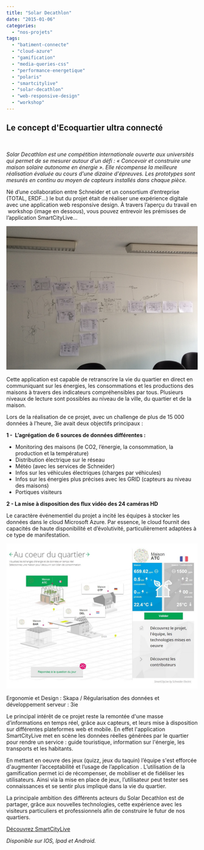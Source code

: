 ```yaml
---
title: "Solar Decathlon"
date: "2015-01-06"
categories: 
  - "nos-projets"
tags: 
  - "batiment-connecte"
  - "cloud-azure"
  - "gamification"
  - "media-queries-css"
  - "performance-energetique"
  - "polaris"
  - "smartcitylive"
  - "solar-decathlon"
  - "web-responsive-design"
  - "workshop"
---
```


## **Le concept d'Ecoquartier** **ultra connecté**

 

_Solar Decathlon est une compétition internationale ouverte aux universités qui permet de se mesurer autour d’un défi : « Concevoir et construire une maison solaire autonome en énergie ». Elle récompense la meilleure réalisation évaluée au cours d'une dizaine d'épreuves. Les prototypes sont mesurés en continu au moyen de capteurs installés dans chaque pièce._

Né d’une collaboration entre Schneider et un consortium d’entreprise (TOTAL, ERDF...) le but du projet était de réaliser une expérience digitale avec une application web responsive design. À travers l’aperçu du travail en  workshop (image en dessous), vous pouvez entrevoir les prémisses de l’application SmartCityLive…

![Solar Decathlon - image 2](/assets/images/IMG_2307.jpg)

Cette application est capable de retranscrire la vie du quartier en direct en communiquant sur les énergies, les consommations et les productions des maisons à travers des indicateurs compréhensibles par tous. Plusieurs niveaux de lecture sont possibles au niveau de la ville, du quartier et de la maison.

Lors de la réalisation de ce projet, avec un challenge de plus de 15 000 données à l’heure, 3ie avait deux objectifs principaux :

**1 -  L’agrégation de 6 sources de données différentes :**

- Monitoring des maisons (le CO2, l’énergie, la consommation, la production et la température)
- Distribution électrique sur le réseau
- Météo (avec les services de Schneider)
- Infos sur les véhicules électriques (charges par véhicules)
- Infos sur les énergies plus précises avec les GRID (capteurs au niveau des maisons)
- Portiques visiteurs

**2 - La mise à disposition des flux vidéo des 24 caméras HD**

Le caractère événementiel du projet a incité les équipes à stocker les données dans le cloud Microsoft Azure. Par essence, le cloud fournit des capacités de haute disponibilité et d’évolutivité, particulièrement adaptées à ce type de manifestation.

[![Solar Decathlon - image 1](/assets/images/app-solar.jpg)](/assets/images/app-solar.jpg)

Ergonomie et Design : Skapa / Régularisation des données et développement serveur : 3ie

Le principal intérêt de ce projet reste la remontée d'une masse d’informations en temps réel, grâce aux capteurs, et leurs mise à disposition sur différentes plateformes web et mobile. En effet l'application SmartCityLive met en scène les données réelles générées par le quartier pour rendre un service : guide touristique, information sur l'énergie, les transports et les habitants.

En mettant en oeuvre des jeux (quizz, jeux du taquin) l’équipe s'est efforcée d'augmenter l’acceptabilité et l’usage de l’application . L’utilisation de la gamification permet ici de récompenser, de mobiliser et de fidéliser les utilisateurs. Ainsi via la mise en place de jeux, l’utilisateur peut tester ses connaissances et se sentir plus impliqué dans la vie du quartier.

La principale ambition des différents acteurs du Solar Decathlon est de partager, grâce aux nouvelles technologies, cette expérience avec les visiteurs particuliers et professionnels afin de construire le futur de nos quartiers.

[Découvrez SmartCityLive](http://workspacefindercloudcomputing.cloudapp.net/workspace-ios/ "Décrouvez SmartCityLive")

_Disponible sur IOS, Ipad et Android._
